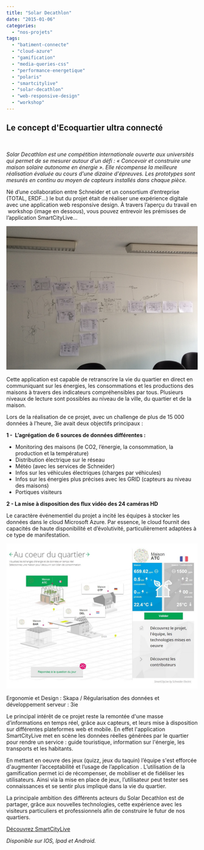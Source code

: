 ```yaml
---
title: "Solar Decathlon"
date: "2015-01-06"
categories: 
  - "nos-projets"
tags: 
  - "batiment-connecte"
  - "cloud-azure"
  - "gamification"
  - "media-queries-css"
  - "performance-energetique"
  - "polaris"
  - "smartcitylive"
  - "solar-decathlon"
  - "web-responsive-design"
  - "workshop"
---
```


## **Le concept d'Ecoquartier** **ultra connecté**

 

_Solar Decathlon est une compétition internationale ouverte aux universités qui permet de se mesurer autour d’un défi : « Concevoir et construire une maison solaire autonome en énergie ». Elle récompense la meilleure réalisation évaluée au cours d'une dizaine d'épreuves. Les prototypes sont mesurés en continu au moyen de capteurs installés dans chaque pièce._

Né d’une collaboration entre Schneider et un consortium d’entreprise (TOTAL, ERDF...) le but du projet était de réaliser une expérience digitale avec une application web responsive design. À travers l’aperçu du travail en  workshop (image en dessous), vous pouvez entrevoir les prémisses de l’application SmartCityLive…

![Solar Decathlon - image 2](/assets/images/IMG_2307.jpg)

Cette application est capable de retranscrire la vie du quartier en direct en communiquant sur les énergies, les consommations et les productions des maisons à travers des indicateurs compréhensibles par tous. Plusieurs niveaux de lecture sont possibles au niveau de la ville, du quartier et de la maison.

Lors de la réalisation de ce projet, avec un challenge de plus de 15 000 données à l’heure, 3ie avait deux objectifs principaux :

**1 -  L’agrégation de 6 sources de données différentes :**

- Monitoring des maisons (le CO2, l’énergie, la consommation, la production et la température)
- Distribution électrique sur le réseau
- Météo (avec les services de Schneider)
- Infos sur les véhicules électriques (charges par véhicules)
- Infos sur les énergies plus précises avec les GRID (capteurs au niveau des maisons)
- Portiques visiteurs

**2 - La mise à disposition des flux vidéo des 24 caméras HD**

Le caractère événementiel du projet a incité les équipes à stocker les données dans le cloud Microsoft Azure. Par essence, le cloud fournit des capacités de haute disponibilité et d’évolutivité, particulièrement adaptées à ce type de manifestation.

[![Solar Decathlon - image 1](/assets/images/app-solar.jpg)](/assets/images/app-solar.jpg)

Ergonomie et Design : Skapa / Régularisation des données et développement serveur : 3ie

Le principal intérêt de ce projet reste la remontée d'une masse d’informations en temps réel, grâce aux capteurs, et leurs mise à disposition sur différentes plateformes web et mobile. En effet l'application SmartCityLive met en scène les données réelles générées par le quartier pour rendre un service : guide touristique, information sur l'énergie, les transports et les habitants.

En mettant en oeuvre des jeux (quizz, jeux du taquin) l’équipe s'est efforcée d'augmenter l’acceptabilité et l’usage de l’application . L’utilisation de la gamification permet ici de récompenser, de mobiliser et de fidéliser les utilisateurs. Ainsi via la mise en place de jeux, l’utilisateur peut tester ses connaissances et se sentir plus impliqué dans la vie du quartier.

La principale ambition des différents acteurs du Solar Decathlon est de partager, grâce aux nouvelles technologies, cette expérience avec les visiteurs particuliers et professionnels afin de construire le futur de nos quartiers.

[Découvrez SmartCityLive](http://workspacefindercloudcomputing.cloudapp.net/workspace-ios/ "Décrouvez SmartCityLive")

_Disponible sur IOS, Ipad et Android._
